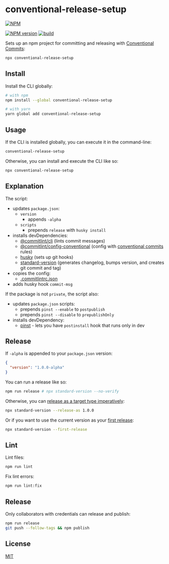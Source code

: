 # conventional-release-setup

[![NPM](https://nodei.co/npm/conventional-release-setup.png)](https://nodei.co/npm/conventional-release-setup/)

[![NPM version](https://img.shields.io/npm/v/conventional-release-setup.svg)](https://www.npmjs.com/package/conventional-release-setup)
[![build](https://github.com/remarkablemark/conventional-release-setup/actions/workflows/build.yml/badge.svg)](https://github.com/remarkablemark/conventional-release-setup/actions/workflows/build.yml)

Sets up an npm project for committing and releasing with [Conventional Commits](https://www.conventionalcommits.org/):

```sh
npx conventional-release-setup
```

## Install

Install the CLI globally:

```sh
# with npm
npm install --global conventional-release-setup

# with yarn
yarn global add conventional-release-setup
```

## Usage

If the CLI is installed globally, you can execute it in the command-line:

```sh
conventional-release-setup
```

Otherwise, you can install and execute the CLI like so:

```sh
npx conventional-release-setup
```

## Explanation

The script:

- updates `package.json`:
  - `version`
    - appends `-alpha`
  - `scripts`
    - prepends `release` with `husky install`
- installs devDependencies:
  - [@commitlint/cli](https://www.npmjs.com/package/@commitlint/cli) (lints commit messages)
  - [@commitlint/config-conventional](https://www.npmjs.com/package/@commitlint/config-conventional) (config with [conventional commits](https://conventionalcommits.org/) rules)
  - [husky](https://www.npmjs.com/package/husky) (sets up git hooks)
  - [standard-version](https://www.npmjs.com/package/standard-version) (generates changelog, bumps version, and creates git commit and tag)
- copies the config:
  - [.commitlintrc.json](https://github.com/remarkablemark/conventional-release-setup/blob/master/files/.commitlintrc.json)
- adds husky hook `commit-msg`

If the package is not `private`, the script also:

- updates `package.json` scripts:
  - prepends `pinst --enable` to `postpublish`
  - prepends `pinst --disable` to `prepublishOnly`
- installs devDependency:
  - [pinst](https://www.npmjs.com/package/pinst) - lets you have `postinstall` hook that runs only in dev

## Release

If `-alpha` is appended to your `package.json` version:

```json
{
  "version": "1.0.0-alpha"
}
```

You can run a release like so:

```sh
npm run release # npx standard-version --no-verify
```

Otherwise, you can [release as a target type imperatively](https://github.com/conventional-changelog/standard-version#release-as-a-target-type-imperatively-npm-version-like):

```sh
npx standard-version --release-as 1.0.0
```

Or if you want to use the current version as your [first release](https://github.com/conventional-changelog/standard-version#first-release):

```sh
npx standard-version --first-release
```

## Lint

Lint files:

```sh
npm run lint
```

Fix lint errors:

```sh
npm run lint:fix
```

## Release

Only collaborators with credentials can release and publish:

```sh
npm run release
git push --follow-tags && npm publish
```

## License

[MIT](https://github.com/remarkablemark/conventional-release-setup/blob/master/LICENSE)

